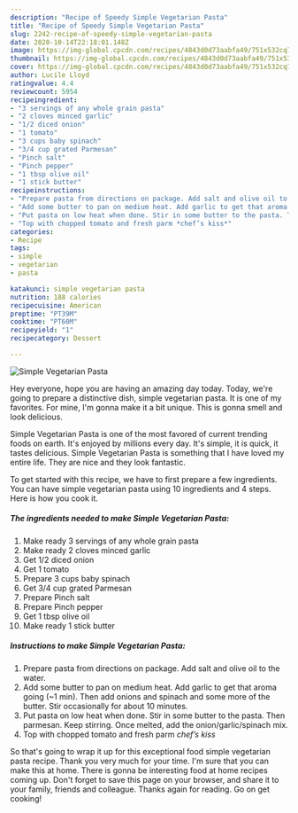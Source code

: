 ```yaml
---
description: "Recipe of Speedy Simple Vegetarian Pasta"
title: "Recipe of Speedy Simple Vegetarian Pasta"
slug: 2242-recipe-of-speedy-simple-vegetarian-pasta
date: 2020-10-14T22:18:01.148Z
image: https://img-global.cpcdn.com/recipes/4843d0d73aabfa49/751x532cq70/simple-vegetarian-pasta-recipe-main-photo.jpg
thumbnail: https://img-global.cpcdn.com/recipes/4843d0d73aabfa49/751x532cq70/simple-vegetarian-pasta-recipe-main-photo.jpg
cover: https://img-global.cpcdn.com/recipes/4843d0d73aabfa49/751x532cq70/simple-vegetarian-pasta-recipe-main-photo.jpg
author: Lucile Lloyd
ratingvalue: 4.4
reviewcount: 5954
recipeingredient:
- "3 servings of any whole grain pasta"
- "2 cloves minced garlic"
- "1/2 diced onion"
- "1 tomato"
- "3 cups baby spinach"
- "3/4 cup grated Parmesan"
- "Pinch salt"
- "Pinch pepper"
- "1 tbsp olive oil"
- "1 stick butter"
recipeinstructions:
- "Prepare pasta from directions on package. Add salt and olive oil to the water."
- "Add some butter to pan on medium heat. Add garlic to get that aroma going (~1 min). Then add onions and spinach and some more of the butter. Stir occasionally for about 10 minutes."
- "Put pasta on low heat when done. Stir in some butter to the pasta. Then parmesan. Keep stirring. Once melted, add the onion/garlic/spinach mix."
- "Top with chopped tomato and fresh parm *chef’s kiss*"
categories:
- Recipe
tags:
- simple
- vegetarian
- pasta

katakunci: simple vegetarian pasta 
nutrition: 188 calories
recipecuisine: American
preptime: "PT39M"
cooktime: "PT60M"
recipeyield: "1"
recipecategory: Dessert

---
```



![Simple Vegetarian Pasta](https://img-global.cpcdn.com/recipes/4843d0d73aabfa49/751x532cq70/simple-vegetarian-pasta-recipe-main-photo.jpg)

Hey everyone, hope you are having an amazing day today. Today, we're going to prepare a distinctive dish, simple vegetarian pasta. It is one of my favorites. For mine, I'm gonna make it a bit unique. This is gonna smell and look delicious.



Simple Vegetarian Pasta is one of the most favored of current trending foods on earth. It's enjoyed by millions every day. It's simple, it is quick, it tastes delicious. Simple Vegetarian Pasta is something that I have loved my entire life. They are nice and they look fantastic.


To get started with this recipe, we have to first prepare a few ingredients. You can have simple vegetarian pasta using 10 ingredients and 4 steps. Here is how you cook it.

<!--inarticleads1-->

##### The ingredients needed to make Simple Vegetarian Pasta:

1. Make ready 3 servings of any whole grain pasta
1. Make ready 2 cloves minced garlic
1. Get 1/2 diced onion
1. Get 1 tomato
1. Prepare 3 cups baby spinach
1. Get 3/4 cup grated Parmesan
1. Prepare Pinch salt
1. Prepare Pinch pepper
1. Get 1 tbsp olive oil
1. Make ready 1 stick butter




<!--inarticleads2-->

##### Instructions to make Simple Vegetarian Pasta:

1. Prepare pasta from directions on package. Add salt and olive oil to the water.
1. Add some butter to pan on medium heat. Add garlic to get that aroma going (~1 min). Then add onions and spinach and some more of the butter. Stir occasionally for about 10 minutes.
1. Put pasta on low heat when done. Stir in some butter to the pasta. Then parmesan. Keep stirring. Once melted, add the onion/garlic/spinach mix.
1. Top with chopped tomato and fresh parm *chef’s kiss*




So that's going to wrap it up for this exceptional food simple vegetarian pasta recipe. Thank you very much for your time. I'm sure that you can make this at home. There is gonna be interesting food at home recipes coming up. Don't forget to save this page on your browser, and share it to your family, friends and colleague. Thanks again for reading. Go on get cooking!

